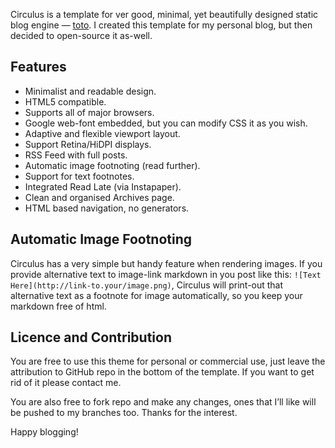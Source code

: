 Circulus is a template for ver good, minimal, yet beautifully designed
static blog engine — [toto][]. I created this template for my personal
blog, but then decided to open-source it as-well.

Features
--------

-   Minimalist and readable design.
-   HTML5 compatible.
-   Supports all of major browsers.
-   Google web-font embedded, but you can modify CSS it as you wish.
-   Adaptive and flexible viewport layout.
-   Support Retina/HiDPI displays.
-   RSS Feed with full posts.
-   Automatic image footnoting (read further).
-   Support for text footnotes.
-   Integrated Read Late (via Instapaper).
-   Clean and organised Archives page.
-   HTML based navigation, no generators.

Automatic Image Footnoting
--------------------------

Circulus has a very simple but handy feature when rendering images. If
you provide alternative text to image-link markdown in you post like
this: `![Text Here](http://link-to.your/image.png)`, Circulus will
print-out that alternative text as a footnote for image automatically,
so you keep your markdown free of html.

Licence and Contribution
------------------------

You are free to use this theme for personal or commercial use, just
leave the attribution to GitHub repo in the bottom of the template.
If you want to get rid of it please contact me.

You are also free to fork repo and make any changes, ones that I’ll like
will be pushed to my branches too. Thanks for the interest.

Happy blogging!

  [toto]: http://cloudhead.io/toto
